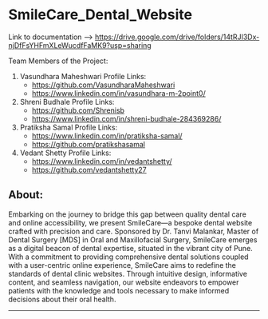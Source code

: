 # SmileCare_Dental_Website

Link to documentation --> https://drive.google.com/drive/folders/14tRJI3Dx-njDfFsYHFmXLeWucdfFaMK9?usp=sharing

Team Members of the Project:
1. Vasundhara Maheshwari
   Profile Links:
   - https://github.com/VasundharaMaheshwari
   - https://www.linkedin.com/in/vasundhara-m-2point0/
2. Shreni Budhale
   Profile Links:
   - https://github.com/Shrenisb
   - https://www.linkedin.com/in/shreni-budhale-284369286/  
3. Pratiksha Samal
   Profile Links:
   - https://www.linkedin.com/in/pratiksha-samal/
   - https://github.com/pratikshasamal
4. Vedant Shetty
   Profile Links:
   - https://www.linkedin.com/in/vedantshetty/
   - https://github.com/vedantshetty27

About:
-----------------------------------------------------------------------------------------------------------------
Embarking on the journey to bridge this gap between quality dental care and online
accessibility, we present SmileCare—a bespoke dental website crafted with precision and
care. Sponsored by Dr. Tanvi Malankar, Master of Dental Surgery [MDS] in Oral and
Maxillofacial Surgery, SmileCare emerges as a digital beacon of dental expertise, situated in
the vibrant city of Pune. With a commitment to providing comprehensive dental solutions coupled with a user-centric
online experience, SmileCare aims to redefine the standards of dental clinic websites.
Through intuitive design, informative content, and seamless navigation, our website
endeavors to empower patients with the knowledge and tools necessary to make informed
decisions about their oral health.

------
